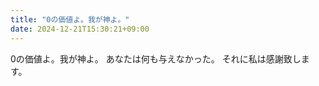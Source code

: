 ```yaml
---
title: "0の価値よ。我が神よ。"
date: 2024-12-21T15:30:21+09:00
---
```

0の価値よ。我が神よ。
あなたは何も与えなかった。
それに私は感謝致します。
